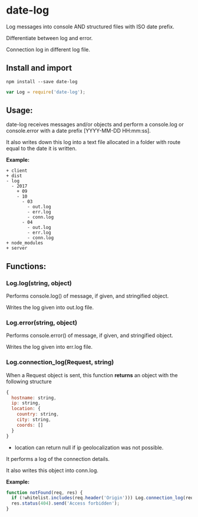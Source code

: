 # date-log
Log messages into console AND structured files with ISO date prefix. 

Differentiate between log and error.

Connection log in different log file.

## Install and import
```shell
npm install --save date-log
```
```js
var Log = require('date-log');
```

## Usage:

date-log receives messages and/or objects and perform a console.log or console.error with a date prefix [YYYY-MM-DD HH:mm:ss]. 

It also writes down this log into a text file allocated in a folder with route equal to the date it is written.



**Example:**<br>
```shell
+ client
+ dist
- log
  - 2017
    + 09
    - 10
      - 03
        - out.log
        - err.log
        - conn.log
      - 04
        - out.log
        - err.log
        - conn.log
+ node_modules
+ server
```


## Functions:

### Log.log(string, object)
Performs console.log() of message, if given, and stringified object.

Writes the log given into out.log file.
  
### Log.error(string, object)
Performs console.error() of message, if given, and stringified object.

Writes the log given into err.log file.

### Log.connection_log(Request, string)
When a Request object is sent, this function **returns** an object with the following structure
```js
{
  hostname: string,
  ip: string,
  location: {
    country: string,
    city: string,
    coords: []
  }
}
```
* location can return null if ip geolocalization was not possible.

It performs a log of the connection details.

It also writes this object into conn.log.



**Example:**<br>
```js
function notFound(req, res) {
  if (!whitelist.includes(req.header('Origin'))) Log.connection_log(req, 'Unexpected request');
  res.status(404).send('Access forbidden');
}
```
